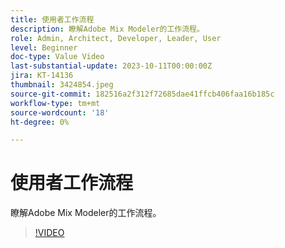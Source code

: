 ```yaml
---
title: 使用者工作流程
description: 瞭解Adobe Mix Modeler的工作流程。
role: Admin, Architect, Developer, Leader, User
level: Beginner
doc-type: Value Video
last-substantial-update: 2023-10-11T00:00:00Z
jira: KT-14136
thumbnail: 3424854.jpeg
source-git-commit: 182516a2f312f72685dae41ffcb406faa16b185c
workflow-type: tm+mt
source-wordcount: '18'
ht-degree: 0%

---
```



# 使用者工作流程

瞭解Adobe Mix Modeler的工作流程。

>[!VIDEO](https://video.tv.adobe.com/v/3424854?learn=on)